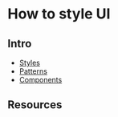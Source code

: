 # How to style UI

## Intro

*   [Styles](styles.md)
*   [Patterns](patterns.md)
*   [Components](get_the_code.md)

## Resources